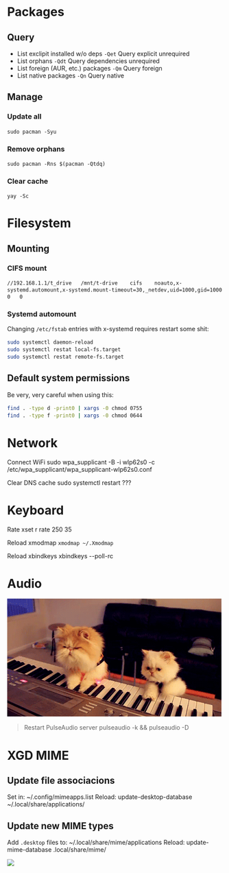 Packages
================================================================================

Query
-----

- List exclipit installed w/o deps `-Qet` Query explicit unrequired
- List orphans `-Qdt` Query dependencies unrequired
- List foreign (AUR, etc.) packages `-Qm` Query foreign
- List native packages `-Qn` Query native

Manage
------

### Update all
	sudo pacman -Syu

### Remove orphans
	sudo pacman -Rns $(pacman -Qtdq)

### Clear cache
	yay -Sc

Filesystem
================================================================================

Mounting
--------

### CIFS mount

```fstab
//192.168.1.1/t_drive	/mnt/t-drive	cifs	noauto,x-systemd.automount,x-systemd.mount-timeout=30,_netdev,uid=1000,gid=1000	0	0
```

### Systemd automount

Changing `/etc/fstab` entries with x-systemd requires restart some shit:

```sh
sudo systemctl daemon-reload
sudo systemctl restat local-fs.target
sudo systemctl restat remote-fs.target
```

Default system permissions
--------------------------

Be very, very careful when using this:

```sh
find . -type d -print0 | xargs -0 chmod 0755
find . -type f -print0 | xargs -0 chmod 0644
```

Network
================================================================================

Connect WiFi
	sudo wpa_supplicant -B -i wlp62s0 -c /etc/wpa_supplicant/wpa_supplicant-wlp62s0.conf

Clear DNS cache
	sudo systemctl restart ???

Keyboard
================================================================================

Rate
	xset r rate 250 35

Reload xmodmap `xmodmap ~/.Xmodmap`

Reload xbindkeys
  xbindkeys --poll-rc

Audio
================================================================================

![](img/cats-keyboard.gif)

> Restart PulseAudio server
	pulseaudio -k && pulseaudio -D

XGD MIME
================================================================================

Update file associacions
------------------------
Set in:
	~/.config/mimeapps.list
Reload:
	update-desktop-database ~/.local/share/applications/

Update new MIME types
---------------------

Add `.desktop` files to:
	~/.local/share/mime/applications
Reload:
	update-mime-database .local/share/mime/

![](img/working-cat.gif)

